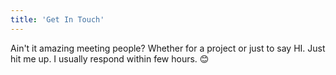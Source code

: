 ```yaml
---
title: 'Get In Touch'
---
```


Ain't it amazing meeting people? Whether for a project or just to say HI.
Just hit me up. I usually respond within few hours. 😊
